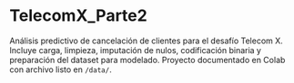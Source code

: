 # TelecomX_Parte2
Análisis predictivo de cancelación de clientes para el desafío Telecom X. Incluye carga, limpieza, imputación de nulos, codificación binaria y preparación del dataset para modelado. Proyecto documentado en Colab con archivo listo en `/data/`.
